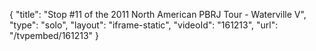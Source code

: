 {
    "title": "Stop #11 of the 2011 North American PBRJ Tour - Waterville V",
    "type": "solo",
    "layout": "iframe-static",
    "videoId": "161213",
    "url": "\/tvpembed\/161213"
}